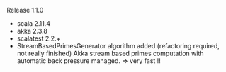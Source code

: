 Release 1.1.0
  - scala 2.11.4
  - akka 2.3.8
  - scalatest 2.2.+
  - StreamBasedPrimesGenerator algorithm added (refactoring required, not really finished)
    Akka stream based primes computation with automatic back pressure managed.
    => very fast !! 
